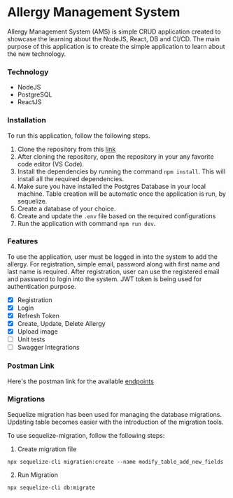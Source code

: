 # Allergy Management System

Allergy Management System (AMS) is simple CRUD application created to showcase the learning about the NodeJS, React, DB and CI/CD. The main purpose of this application is to create the simple application to learn about the new technology.

### Technology

- NodeJS
- PostgreSQL
- ReactJS

### Installation

To run this application, follow the following steps.

1. Clone the repository from this [link](https://github.com/azens1995/ams-backend.git)
2. After cloning the repository, open the repository in your any favorite code editor (VS Code).
3. Install the dependencies by running the command `npm install`. This will install all the required dependencies.
4. Make sure you have installed the Postgres Database in your local machine. Table creation will be automatic once the application is run, by sequelize.
5. Create a database of your choice.
6. Create and update the `.env` file based on the required configurations
7. Run the application with command `npm run dev`.

### Features

To use the application, user must be logged in into the system to add the allergy.
For registration, simple email, password along with first name and last name is required.
After registration, user can use the registered email and password to login into the system.
JWT token is being used for authentication purpose.

- [x] Registration
- [x] Login
- [x] Refresh Token
- [x] Create, Update, Delete Allergy
- [x] Upload image
- [ ] Unit tests
- [ ] Swagger Integrations

### Postman Link

Here's the postman link for the available [endpoints](https://www.postman.com/bold-star-49258/workspace/ams/collection/2611707-060428f4-6fd0-4cb5-b0e3-af2c6e1d8160?action=share&creator=2611707)

### Migrations

Sequelize migration has been used for managing the database migrations. Updating table becomes easier with the introduction of the migration tools.

To use sequelize-migration, follow the following steps:

1. Create migration file

```
npx sequelize-cli migration:create --name modify_table_add_new_fields
```

2. Run Migration

```
npx sequelize-cli db:migrate
```
